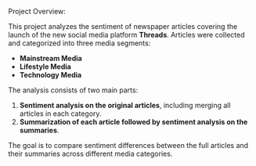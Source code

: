 Project Overview:

This project analyzes the sentiment of newspaper articles covering the launch of the new social media platform **Threads**. Articles were collected and categorized into three media segments:

- **Mainstream Media**
- **Lifestyle Media**
- **Technology Media**

The analysis consists of two main parts:
1. **Sentiment analysis on the original articles**, including merging all articles in each category.
2. **Summarization of each article followed by sentiment analysis on the summaries**.

The goal is to compare sentiment differences between the full articles and their summaries across different media categories.

